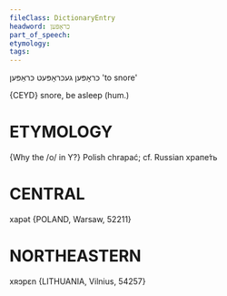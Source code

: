 ```yaml
---
fileClass: DictionaryEntry
headword: כראָפּען
part_of_speech: 
etymology: 
tags: 
---
```

כראָפּען
געכראָפּעט
כראַפּען
'to snore'

{CEYD}
snore, be asleep (hum.)

ETYMOLOGY
===========
{Why the /o/ in Y?}
Polish chrapać; cf. Russian храпе́ть

CENTRAL
========

xapət {POLAND, Warsaw, 52211}

NORTHEASTERN
==============

xʀɔpɛn {LITHUANIA, Vilnius, 54257}